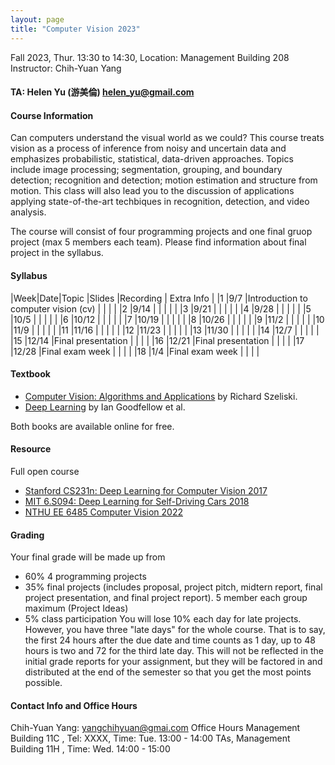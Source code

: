 ```yaml
---
layout: page
title: "Computer Vision 2023"
---
```


Fall 2023, Thur. 13:30 to 14:30, Location: Management Building 208
Instructor: Chih-Yuan Yang
#### TA: Helen Yu (游美倫) [helen_yu@gmail.com](mailto:helen_yu@gmail.com)


#### Course Information
Can computers understand the visual world as we could? This course treats vision as a process of inference from noisy and uncertain data and emphasizes probabilistic, statistical, data-driven approaches. Topics include image processing; segmentation, grouping, and boundary detection; recognition and detection; motion estimation and structure from motion. This class will also lead you to the discussion of applications applying state-of-the-art techbiques in recognition, detection, and video analysis.

The course will consist of four programming projects and one final gruop project (max 5 members each team). Please find information about final project in the syllabus.

#### Syllabus

|Week|Date|Topic                                |Slides   |Recording | Extra Info |
|1   |9/7        |Introduction to computer vision (cv) |      |          |            |
|2   |9/14        |                                    |      |          |            |
|3   |9/21        |                                    |      |          |            |
|4   |9/28        |                                    |      |          |            |
|5   |10/5        |                                    |      |          |            |
|6   |10/12        |                                   |      |          |            |
|7   |10/19        |                                   |      |          |            |
|8   |10/26        |                                   |      |          |            |
|9   |11/2        |                                    |      |          |            |
|10  |11/9        |                                    |      |          |            |
|11  |11/16        | |      |          |            |
|12  |11/23        | |      |          |            |
|13  |11/30        | |      |          |            |
|14  |12/7        | |      |          |            |
|15  |12/14        |Final presentation                 |      |          |            |
|16  |12/21        |Final presentation                 |      |          |            |
|17  |12/28        |Final exam week                    |      |          |            |
|18  |1/4        |Final exam week                    |      |          |            |

#### Textbook
- [Computer Vision: Algorithms and Applications](http://szeliski.org/Book/) by Richard Szeliski.
- [Deep Learning](https://www.deeplearningbook.org/) by Ian Goodfellow et al.

Both books are available online for free.

#### Resource
Full open course 
- [Stanford CS231n: Deep Learning for Computer Vision 2017](https://www.youtube.com/playlist?list=PL3FW7Lu3i5JvHM8ljYj-zLfQRF3EO8sYv)
- [MIT 6.S094: Deep Learning for Self-Driving Cars 2018](https://www.youtube.com/watch?v=-6INDaLcuJY&list=PLts9ZnoIwN9MJOXSFal2wFImRjfUhmYSP)
- [NTHU EE 6485 Computer Vision 2022](https://aliensunmin.github.io/teaching/cv2022/index.html)

#### Grading
Your final grade will be made up from
- 60% 4 programming projects
- 35% final projects (includes proposal, project pitch, midtern report, final project presentation, and final project report). 5 member each group maximum (Project Ideas)
- 5% class participation
You will lose 10% each day for late projects. However, you have three "late days" for the whole course. That is to say, the first 24 hours after the due date and time counts as 1 day, up to 48 hours is two and 72 for the third late day. This will not be reflected in the initial grade reports for your assignment, but they will be factored in and distributed at the end of the semester so that you get the most points possible.

#### Contact Info and Office Hours
Chih-Yuan Yang: yangchihyuan@gmai.com
Office Hours
Management Building 11C , Tel: XXXX, Time: Tue. 13:00 - 14:00
TAs, Management Building 11H , Time: Wed. 14:00 - 15:00